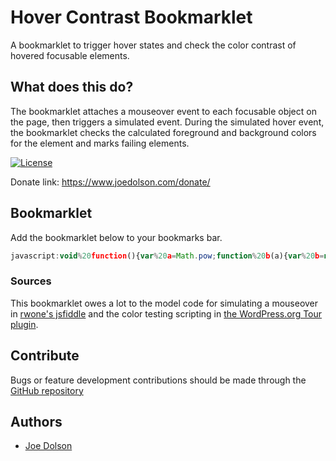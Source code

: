 # Hover Contrast Bookmarklet

A bookmarklet to trigger hover states and check the color contrast of hovered focusable elements.

## What does this do?

The bookmarklet attaches a mouseover event to each focusable object on the page, then triggers a simulated event. During the simulated hover event, the bookmarklet checks the calculated foreground and background colors for the element and marks failing elements.

[![License](https://img.shields.io/badge/license-GPL--2.0%2B-green.svg)](https://www.gnu.org/license/gpl-2.0.html)

Donate link: https://www.joedolson.com/donate/

## Bookmarklet

Add the bookmarklet below to your bookmarks bar.

```javascript
javascript:void%20function(){var%20a=Math.pow;function%20b(a){var%20b=new%20MouseEvent(%22mouseover%22,{view:window,bubbles:!0,cancelable:!0}),d=!a.dispatchEvent(b);if(d)console.log(a);else{var%20f=c(a,%22background%22),g=c(a,%22foreground%22),h=e(f,g).toPrecision(3);if(4.5%3Eh){hasRatio=a.querySelector(%22.contrast-ratio-test%22),hasRatio%26%26hasRatio.remove(),b.target.style.outline=%222px%20solid%20%23c00%22,b.target.style.outlineOffset=%222px%22;var%20i=document.createElement(%22span%22);i.classList.add(%22contrast-ratio-test%22),i.innerText=h,i.style.display=%22block%22,i.style.border=%221px%20solid%22,i.style.color=%22black%22,i.style.backgroundColor=%22%23f3f3f3%22,i.style.padding=%223px%22,i.style.borderRadius=%223px%22,i.style.borderWidth=%222px%22,i.style.marginLeft=%223px%22,i.style.position=%22relative%22,i.style.zIndex=%2210%22,i.style.minWidth=%22fit-content%22,a.insertAdjacentElement(%22beforeend%22,i)}}}function%20c(a,b){for(;a;){const%20c=%22background%22===b%3Fwindow.getComputedStyle(a).backgroundColor:window.getComputedStyle(a).color;if(%22rgba(0,%200,%200,%200)%22===c){a=a.parentNode;continue}const%20e=c.match(/\d+/g);return%203===e.length%3Fd(e.map(a=%3EparseInt(a,10))):null}return%20null}function%20d(a){return%22%23%22+a.map(a=%3Ea.toString(16).padStart(2,%220%22)).join(%22%22)}function%20e(a,b){const%20c=f(a),d=f(b),e=Math.max(c,d),g=Math.min(c,d);return(e+.05)/(g+.05)}function%20f(c){const%20d=h(c),[e,f,g]=d.map(b=%3E(b/=255,.03928%3E=b%3Fb/12.92:a((b+.055)/1.055,2.4)));return%20.2126*e+.7152*f+.0722*g}function%20h(a){a=a.replace(/^%23%3F([a-f\d])([a-f\d])([a-f\d])$/i,(a,c,d,e)=%3Ec+c+d+d+e+e);const%20b=/^%23%3F([a-f\d]{2})([a-f\d]{2})([a-f\d]{2})$/i.exec(a);return%20b%3F[parseInt(b[1],16),parseInt(b[2],16),parseInt(b[3],16)]:null}(function(){const%20a=document.querySelectorAll(%22a[href],%20button,%20input,%20textarea,%20select,%20details,%20[tabindex]%22);a.forEach(a=%3E{a.addEventListener(%22mouseover%22,function(){}),setTimeout(b,300,a)})})()}();
```

### Sources

This bookmarklet owes a lot to the model code for simulating a mouseover in [rwone's jsfiddle](https://jsfiddle.net/rwone/n5bredu2/) and the color testing scripting in [the WordPress.org Tour plugin](https://github.com/Automattic/tour/blob/trunk/assets/js/tour.js#L157). 

## Contribute

Bugs or feature development contributions should be made through the [GitHub repository](https://github.com/joedolson/Hover-Contrast-Bookmarklet/issues)

## Authors

* [Joe Dolson](https://www.joedolson.com)